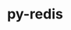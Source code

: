 ---
title: "py-redis"
layout: cache
categories: [package, develop]
meta: {"compilers": ["none"], "num_specs": 15, "num_specs_by_stack": {"radiuss": 15, "root": 15}, "oss": ["ubuntu18.04"], "platforms": ["linux"], "stacks": ["radiuss", "root"], "targets": ["x86_64_v3"], "versions": ["4.5.1"]}
spec_details: [{"compiler": "none", "hash": "2cwqifxaptgsjfe66viusoarltm2aq2m", "os": "ubuntu18.04", "platform": "linux", "size": "-", "stacks": ["radiuss", "root"], "target": "x86_64_v3", "variants": ["build_system=python_pip", "~hiredis"], "versions": ["4.5.1"]}, {"compiler": "none", "hash": "2fp3mez6zrknapw364bdknghmyfymrzt", "os": "ubuntu18.04", "platform": "linux", "size": "-", "stacks": ["radiuss", "root"], "target": "x86_64_v3", "variants": ["build_system=python_pip", "~hiredis"], "versions": ["4.5.1"]}, {"compiler": "none", "hash": "33qo5raikjxpgz3ggi2rp3jcetftjmta", "os": "ubuntu18.04", "platform": "linux", "size": "-", "stacks": ["radiuss", "root"], "target": "x86_64_v3", "variants": ["build_system=python_pip", "~hiredis"], "versions": ["4.5.1"]}, {"compiler": "none", "hash": "4couhkwelydvm2k3lnwfk4vfb2swzhea", "os": "ubuntu18.04", "platform": "linux", "size": "-", "stacks": ["radiuss", "root"], "target": "x86_64_v3", "variants": ["build_system=python_pip", "~hiredis"], "versions": ["4.5.1"]}, {"compiler": "none", "hash": "5yfqhhrsz56hdcjdzen44qkot7z6b6oh", "os": "ubuntu18.04", "platform": "linux", "size": "-", "stacks": ["radiuss", "root"], "target": "x86_64_v3", "variants": ["build_system=python_pip", "~hiredis"], "versions": ["4.5.1"]}, {"compiler": "none", "hash": "bgwakmbmu5rxmew6lrzwqj3h6qhp35xe", "os": "ubuntu18.04", "platform": "linux", "size": "-", "stacks": ["radiuss", "root"], "target": "x86_64_v3", "variants": ["build_system=python_pip", "~hiredis"], "versions": ["4.5.1"]}, {"compiler": "none", "hash": "ddeds6ciz56ymvw5lrjnvugjpvcxiper", "os": "ubuntu18.04", "platform": "linux", "size": "-", "stacks": ["radiuss", "root"], "target": "x86_64_v3", "variants": ["build_system=python_pip", "~hiredis"], "versions": ["4.5.1"]}, {"compiler": "none", "hash": "eqj7hgytg6aesfcjepx6ommjpg3bnoqc", "os": "ubuntu18.04", "platform": "linux", "size": "-", "stacks": ["radiuss", "root"], "target": "x86_64_v3", "variants": ["build_system=python_pip", "~hiredis"], "versions": ["4.5.1"]}, {"compiler": "none", "hash": "fvmxo2vpurpqqpntuuohlfo35rly7rkm", "os": "ubuntu18.04", "platform": "linux", "size": "-", "stacks": ["radiuss", "root"], "target": "x86_64_v3", "variants": ["build_system=python_pip", "~hiredis"], "versions": ["4.5.1"]}, {"compiler": "none", "hash": "kasm4dhni6ksbxjcplkuxu46qxewzm55", "os": "ubuntu18.04", "platform": "linux", "size": "-", "stacks": ["radiuss", "root"], "target": "x86_64_v3", "variants": ["build_system=python_pip", "~hiredis"], "versions": ["4.5.1"]}, {"compiler": "none", "hash": "mmalopz7iovshobbb7td2rfd5riixrcs", "os": "ubuntu18.04", "platform": "linux", "size": "-", "stacks": ["radiuss", "root"], "target": "x86_64_v3", "variants": ["build_system=python_pip", "~hiredis"], "versions": ["4.5.1"]}, {"compiler": "none", "hash": "nl7pb6npljvz6d42lhm66q7zsjv6kcsu", "os": "ubuntu18.04", "platform": "linux", "size": "-", "stacks": ["radiuss", "root"], "target": "x86_64_v3", "variants": ["build_system=python_pip", "~hiredis"], "versions": ["4.5.1"]}, {"compiler": "none", "hash": "o53qeukkpl4hh6y7kiiby4rszdnxdped", "os": "ubuntu18.04", "platform": "linux", "size": "-", "stacks": ["radiuss", "root"], "target": "x86_64_v3", "variants": ["build_system=python_pip", "~hiredis"], "versions": ["4.5.1"]}, {"compiler": "none", "hash": "q7w2f2wblqwyoer3hfg3ys3uiihnluxj", "os": "ubuntu18.04", "platform": "linux", "size": "-", "stacks": ["radiuss", "root"], "target": "x86_64_v3", "variants": ["build_system=python_pip", "~hiredis"], "versions": ["4.5.1"]}, {"compiler": "none", "hash": "qtlomlkdoumdbmy64vixm2yt6dga4e35", "os": "ubuntu18.04", "platform": "linux", "size": "-", "stacks": ["radiuss", "root"], "target": "x86_64_v3", "variants": ["build_system=python_pip", "~hiredis"], "versions": ["4.5.1"]}]
---
